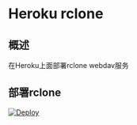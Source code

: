 # Heroku rclone
## 概述
在Heroku上面部署rclone webdav服务
## 部署rclone
[![Deploy](https://www.herokucdn.com/deploy/button.png)](https://dashboard.heroku.com/new?template=https://github.com/xixka/heroku-rclone-webdav.git)
